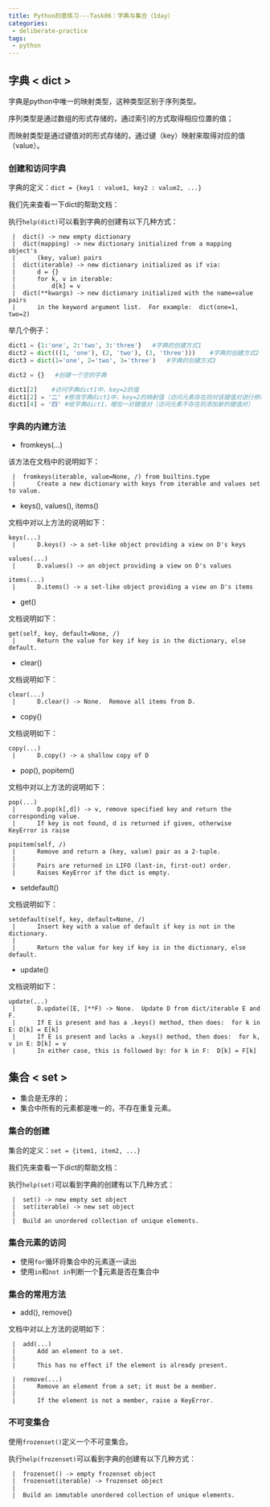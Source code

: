 ```yaml
---
title: Python刻意练习---Task06：字典与集合（1day）
categories:
 - deliberate-practice
tags:
 - python
---
```

## 字典 < dict >
字典是python中唯一的映射类型，这种类型区别于序列类型。

序列类型是通过数组的形式存储的，通过索引的方式取得相应位置的值；

而映射类型是通过键值对的形式存储的，通过键（key）映射来取得对应的值（value）。

### 创建和访问字典
字典的定义：`dict = {key1 : value1, key2 : value2, ...}`

我们先来查看一下dict的帮助文档：

执行`help(dict)`可以看到字典的创建有以下几种方式：
```
 |  dict() -> new empty dictionary
 |  dict(mapping) -> new dictionary initialized from a mapping object's
 |      (key, value) pairs
 |  dict(iterable) -> new dictionary initialized as if via:
 |      d = {}
 |      for k, v in iterable:
 |          d[k] = v
 |  dict(**kwargs) -> new dictionary initialized with the name=value pairs
 |      in the keyword argument list.  For example:  dict(one=1, two=2)
```
举几个例子：
```python
dict1 = {1:'one', 2:'two', 3:'three'}   #字典的创建方式1
dict2 = dict(((1, 'one'), (2, 'two'), (3, 'three')))    #字典的创建方式2
dict3 = dict(1='one', 2='two', 3='three')   #字典的创建方式3

dict2 = {}   #创建一个空的字典

dict1[2]    #访问字典dict1中，key=2的值
dict1[2] = '二' #修改字典dict1中，key=2的映射值（访问元素存在则对该键值对进行修改）
dict1[4] = '四' #给字典dict1，增加一对键值对（访问元素不存在则添加新的键值对）
```

### 字典的内建方法
- fromkeys(...)

该方法在文档中的说明如下：
```
 |  fromkeys(iterable, value=None, /) from builtins.type
 |      Create a new dictionary with keys from iterable and values set to value.
```
- keys(), values(), items()

文档中对以上方法的说明如下：
```
keys(...)
 |      D.keys() -> a set-like object providing a view on D's keys
```
```
values(...)
 |      D.values() -> an object providing a view on D's values
```
```
items(...)
 |      D.items() -> a set-like object providing a view on D's items
```
- get()

文档说明如下：
```
get(self, key, default=None, /)
 |      Return the value for key if key is in the dictionary, else default.
```
- clear()

文档说明如下：
```
clear(...)
 |      D.clear() -> None.  Remove all items from D.
```
- copy()

文档说明如下：
```
copy(...)
 |      D.copy() -> a shallow copy of D
```
- pop(), popitem()

文档中对以上方法的说明如下：
```
pop(...)
 |      D.pop(k[,d]) -> v, remove specified key and return the corresponding value.
 |      If key is not found, d is returned if given, otherwise KeyError is raise
```
```
popitem(self, /)
 |      Remove and return a (key, value) pair as a 2-tuple.
 |      
 |      Pairs are returned in LIFO (last-in, first-out) order.
 |      Raises KeyError if the dict is empty.
```
- setdefault()

文档说明如下：
```
setdefault(self, key, default=None, /)
 |      Insert key with a value of default if key is not in the dictionary.
 |      
 |      Return the value for key if key is in the dictionary, else default.
```
- update()

文档说明如下：
```
update(...)
 |      D.update([E, ]**F) -> None.  Update D from dict/iterable E and F.
 |      If E is present and has a .keys() method, then does:  for k in E: D[k] = E[k]
 |      If E is present and lacks a .keys() method, then does:  for k, v in E: D[k] = v
 |      In either case, this is followed by: for k in F:  D[k] = F[k]
```

## 集合 < set >

 - 集合是无序的；
 - 集合中所有的元素都是唯一的，不存在重复元素。

### 集合的创建
集合的定义：`set = {item1, item2, ...}`

我们先来查看一下dict的帮助文档：

执行`help(set)`可以看到字典的创建有以下几种方式：
```
 |  set() -> new empty set object
 |  set(iterable) -> new set object
 |  
 |  Build an unordered collection of unique elements.
```
### 集合元素的访问
- 使用`for`循环将集合中的元素逐一读出
- 使用`in`和`not in`判断一个元素是否在集合中

### 集合的常用方法
- add(), remove()

文档中对以上方法的说明如下：
```
 |  add(...)
 |      Add an element to a set.
 |      
 |      This has no effect if the element is already present.
```
```
 |  remove(...)
 |      Remove an element from a set; it must be a member.
 |      
 |      If the element is not a member, raise a KeyError.
```

### 不可变集合
使用`frozenset()`定义一个不可变集合。

执行`help(frozenset)`可以看到字典的创建有以下几种方式：
```
 |  frozenset() -> empty frozenset object
 |  frozenset(iterable) -> frozenset object
 |  
 |  Build an immutable unordered collection of unique elements.
```